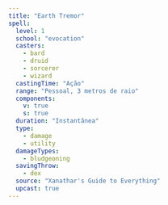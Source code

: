 ```yaml
---
title: "Earth Tremor"
spell:
  level: 1
  school: "evocation"
  casters:
    - bard
    - druid
    - sorcerer
    - wizard
  castingTime: "Ação"
  range: "Pessoal, 3 metros de raio"
  components:
    v: true
    s: true
  duration: "Instantânea"
  type:
    - damage
    - utility
  damageTypes:
    - bludgeoning
  savingThrow:
    - dex
  source: "Xanathar's Guide to Everything"
  upcast: true
---
```

